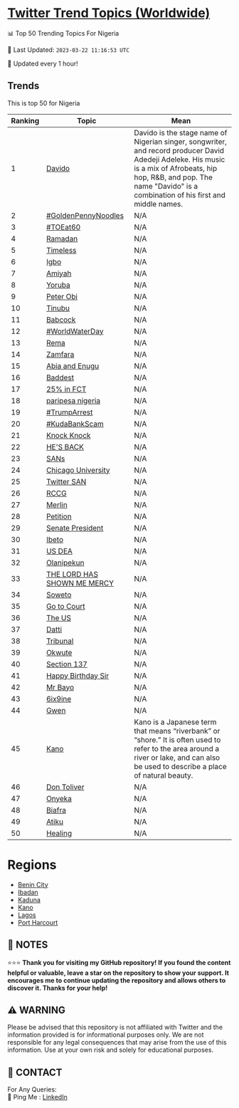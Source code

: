 [Twitter Trend Topics (Worldwide)](https://github.com/ErcinDedeoglu/Twitter-Trend-Topics)
==========


📊 Top 50 Trending Topics For Nigeria

📆 Last Updated: `2023-03-22 11:16:53 UTC`

🔧 Updated every 1 hour!


## Trends

This is top 50 for Nigeria

| Ranking | Topic | Mean |
| ------- | ------------ | ------------ |
| 1 | [Davido](http://twitter.com/search?q=Davido) | Davido is the stage name of Nigerian singer, songwriter, and record producer David Adedeji Adeleke. His music is a mix of Afrobeats, hip hop, R&B, and pop. The name "Davido" is a combination of his first and middle names. |
| 2 | [#GoldenPennyNoodles](http://twitter.com/search?q=%23GoldenPennyNoodles) | N/A |
| 3 | [#TOEat60](http://twitter.com/search?q=%23TOEat60) | N/A |
| 4 | [Ramadan](http://twitter.com/search?q=Ramadan) | N/A |
| 5 | [Timeless](http://twitter.com/search?q=Timeless) | N/A |
| 6 | [Igbo](http://twitter.com/search?q=Igbo) | N/A |
| 7 | [Amiyah](http://twitter.com/search?q=Amiyah) | N/A |
| 8 | [Yoruba](http://twitter.com/search?q=Yoruba) | N/A |
| 9 | [Peter Obi](http://twitter.com/search?q=Peter+Obi) | N/A |
| 10 | [Tinubu](http://twitter.com/search?q=Tinubu) | N/A |
| 11 | [Babcock](http://twitter.com/search?q=Babcock) | N/A |
| 12 | [#WorldWaterDay](http://twitter.com/search?q=%23WorldWaterDay) | N/A |
| 13 | [Rema](http://twitter.com/search?q=Rema) | N/A |
| 14 | [Zamfara](http://twitter.com/search?q=Zamfara) | N/A |
| 15 | [Abia and Enugu](http://twitter.com/search?q=Abia+and+Enugu) | N/A |
| 16 | [Baddest](http://twitter.com/search?q=Baddest) | N/A |
| 17 | [25% in FCT](http://twitter.com/search?q=25%25+in+FCT) | N/A |
| 18 | [paripesa nigeria](http://twitter.com/search?q=paripesa+nigeria) | N/A |
| 19 | [#TrumpArrest](http://twitter.com/search?q=%23TrumpArrest) | N/A |
| 20 | [#KudaBankScam](http://twitter.com/search?q=%23KudaBankScam) | N/A |
| 21 | [Knock Knock](http://twitter.com/search?q=Knock+Knock) | N/A |
| 22 | [HE'S BACK](http://twitter.com/search?q=HE%27S+BACK) | N/A |
| 23 | [SANs](http://twitter.com/search?q=SANs) | N/A |
| 24 | [Chicago University](http://twitter.com/search?q=Chicago+University) | N/A |
| 25 | [Twitter SAN](http://twitter.com/search?q=Twitter+SAN) | N/A |
| 26 | [RCCG](http://twitter.com/search?q=RCCG) | N/A |
| 27 | [Merlin](http://twitter.com/search?q=Merlin) | N/A |
| 28 | [Petition](http://twitter.com/search?q=Petition) | N/A |
| 29 | [Senate President](http://twitter.com/search?q=Senate+President) | N/A |
| 30 | [Ibeto](http://twitter.com/search?q=Ibeto) | N/A |
| 31 | [US DEA](http://twitter.com/search?q=US+DEA) | N/A |
| 32 | [Olanipekun](http://twitter.com/search?q=Olanipekun) | N/A |
| 33 | [THE LORD HAS SHOWN ME MERCY](http://twitter.com/search?q=THE+LORD+HAS+SHOWN+ME+MERCY) | N/A |
| 34 | [Soweto](http://twitter.com/search?q=Soweto) | N/A |
| 35 | [Go to Court](http://twitter.com/search?q=Go+to+Court) | N/A |
| 36 | [The US](http://twitter.com/search?q=The+US) | N/A |
| 37 | [Datti](http://twitter.com/search?q=Datti) | N/A |
| 38 | [Tribunal](http://twitter.com/search?q=Tribunal) | N/A |
| 39 | [Okwute](http://twitter.com/search?q=Okwute) | N/A |
| 40 | [Section 137](http://twitter.com/search?q=Section+137) | N/A |
| 41 | [Happy Birthday Sir](http://twitter.com/search?q=Happy+Birthday+Sir) | N/A |
| 42 | [Mr Bayo](http://twitter.com/search?q=Mr+Bayo) | N/A |
| 43 | [6ix9ine](http://twitter.com/search?q=6ix9ine) | N/A |
| 44 | [Gwen](http://twitter.com/search?q=Gwen) | N/A |
| 45 | [Kano](http://twitter.com/search?q=Kano) | Kano is a Japanese term that means “riverbank” or “shore.” It is often used to refer to the area around a river or lake, and can also be used to describe a place of natural beauty. |
| 46 | [Don Toliver](http://twitter.com/search?q=Don+Toliver) | N/A |
| 47 | [Onyeka](http://twitter.com/search?q=Onyeka) | N/A |
| 48 | [Biafra](http://twitter.com/search?q=Biafra) | N/A |
| 49 | [Atiku](http://twitter.com/search?q=Atiku) | N/A |
| 50 | [Healing](http://twitter.com/search?q=Healing) | N/A |



# Regions

* [Benin City](</Nigeria/Benin City.md>)
* [Ibadan](</Nigeria/Ibadan.md>)
* [Kaduna](</Nigeria/Kaduna.md>)
* [Kano](</Nigeria/Kano.md>)
* [Lagos](</Nigeria/Lagos.md>)
* [Port Harcourt](</Nigeria/Port Harcourt.md>)



## 📝 NOTES

⭐⭐⭐ **Thank you for visiting my GitHub repository! If you found the content helpful or valuable, leave a star on the repository to show your support. It encourages me to continue updating the repository and allows others to discover it. Thanks for your help!**


## ⚠️ WARNING

Please be advised that this repository is not affiliated with Twitter and the information provided is for informational purposes only. We are not responsible for any legal consequences that may arise from the use of this information. Use at your own risk and solely for educational purposes.


## 📨 CONTACT

 For Any Queries:  
            🏓 Ping Me : [LinkedIn](https://www.linkedin.com/in/ercindedeoglu/)
